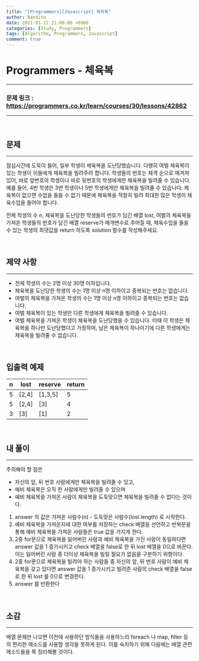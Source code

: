 ```yaml
---
title: "[Programmers][Javascript] 체육복"
author: Bandito
date: 2021-01-12 21:00:00 +0900
categories: [Study, Programmers]
tags: [Algorithm, Programmers, Javascript]
comment: true
---
```

 
# Programmers - 체육복
***
### 문제 링크 : <https://programmers.co.kr/learn/courses/30/lessons/42862>

***

<br/>

## 문제
***
점심시간에 도둑이 들어, 일부 학생이 체육복을 도난당했습니다. 다행히 여벌 체육복이 있는 학생이 이들에게 체육복을 빌려주려 합니다. 학생들의 번호는 체격 순으로 매겨져 있어, 바로 앞번호의 학생이나 바로 뒷번호의 학생에게만 체육복을 빌려줄 수 있습니다. 예를 들어, 4번 학생은 3번 학생이나 5번 학생에게만 체육복을 빌려줄 수 있습니다. 체육복이 없으면 수업을 들을 수 없기 때문에 체육복을 적절히 빌려 최대한 많은 학생이 체육수업을 들어야 합니다.   

전체 학생의 수 n, 체육복을 도난당한 학생들의 번호가 담긴 배열 lost, 여벌의 체육복을 가져온 학생들의 번호가 담긴 배열 reserve가 매개변수로 주어질 때, 체육수업을 들을 수 있는 학생의 최댓값을 return 하도록 solution 함수를 작성해주세요.   

<br/>

## 제약 사항
***
+ 전체 학생의 수는 2명 이상 30명 이하입니다.
+ 체육복을 도난당한 학생의 수는 1명 이상 n명 이하이고 중복되는 번호는 없습니다.
+ 여벌의 체육복을 가져온 학생의 수는 1명 이상 n명 이하이고 중복되는 번호는 없습니다.
+ 여벌 체육복이 있는 학생만 다른 학생에게 체육복을 빌려줄 수 있습니다.
+ 여벌 체육복을 가져온 학생이 체육복을 도난당했을 수 있습니다. 이때 이 학생은 체육복을 하나만 도난당했다고 가정하며, 남은 체육복이 하나이기에 다른 학생에게는 체육복을 빌려줄 수 없습니다.

<br/>

## 입출력 예제

|n|lost|reserve|return|
|----|----|----------|------|
|5|[2,4]|[1,3,5]|5|
|5|[2,4]|[3]|4|
|3|[3]|[1]|2|

<br/>

## 내 풀이
***

주의해야 할 점은 
+ 자신의 앞, 뒤 번호 사람에게만 체육복을 빌려줄 수 있고,    
+ 예비 체육복은 오직 한 사람에게만 빌려줄 수 있으며   
+ 예비 체육복을 가져온 사람이 체육복을 도둑맞으면 체육복을 빌려줄 수 없다는 것이다.   

1. answer 의 값은 가져온 사람수(n) - 도둑맞은 사람수(lost.length) 로 시작한다.
2. 예비 체육복을 가져온지에 대한 여부를 저장하는 check 배열을 선언하고 반복문을 통해 예비 체육복을 가져온 사람들은 true 값을 가지게 한다.
3. 2중 for문으로 체육복을 잃어버린 사람과 예비 체육복을 가진 사람이 동일하다면 answer 값을 1 증가시키고 check 배열을 false로 한 뒤 lost 배열을 0으로 바꾼다.    
이는 잃어버린 사람 중 더이상 체육복을 빌릴 필요가 없음을 구분하기 위함이다.
4. 2중 for문으로 체육복을 빌려야 하는 사람들 중 자신의 앞, 뒤 번호 사람이 예비 체육복을 갖고 있다면 answer 값을 1 증가시키고 빌려준 사람의 check 배열을 false로 한 뒤 lost 를 0으로 변경한다.
5. answer 를 반환한다


<script src="https://gist.github.com/Suppplier/79bccd4ff0cbca3a424cdfd0f94c2e83.js"></script>

<br/>


## 소감
***

배열 문제만 나오면 이전에 사용하던 방식들을 사용하느라 foreach 나 map, filter 등의 편리한 메소드를 사용할 생각을 못하게 된다. 이를 숙지하기 위해 다음에는 배열 관련 메소드들을 쭉 정리해볼 것이다.

